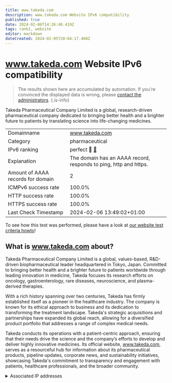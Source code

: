 ```yaml
---
title: www.takeda.com
description: www.takeda.com Website IPv6 compatibility
published: true
date: 2024-02-06T14:26:48.419Z
tags: rank1, website
editor: markdown
dateCreated: 2024-02-05T20:04:17.460Z
---
```


# www.takeda.com Website IPv6 compatibility

> The results shown here are accumulated by automation. If you're convinced the displayed data is wrong, please [contact the administrators](/howto/chat). 
{.is-info}

Takeda Pharmaceutical Company Limited is a global, research-driven pharmaceutical company dedicated to bringing better health and a brighter future to patients by translating science into life-changing medicines.


|   |   |
| - | - |
| Domainname | www.takeda.com
| Category | pharmaceutical |
| IPv6 ranking | perfect :1st_place_medal: [🔗](/howto/ranking) |
| Explanation | The domain has an AAAA record, responds to ping, http and https. |
| Amount of AAAA records for domain | 2 |
| ICMPv6 success rate | 100.0%|
| HTTP success rate | 100.0% |
| HTTPS success rate | 100.0% |
| Last Check Timestamp | 2024-02-06 13:49:02+01:00 |

To see how this test was performed, please have a look at [our website test criteria howto](/howto/testcriteria/website)!


## What is www.takeda.com about?
Takeda Pharmaceutical Company Limited is a global, values-based, R&D-driven biopharmaceutical leader headquartered in Tokyo, Japan. Committed to bringing better health and a brighter future to patients worldwide through leading innovation in medicine, Takeda focuses its research efforts on oncology, gastroenterology, rare diseases, neuroscience, and plasma-derived therapies.

With a rich history spanning over two centuries, Takeda has firmly established itself as a pioneer in the healthcare industry. The company is known for its ethical approach to business and its dedication to transforming the treatment landscape. Takeda's strategic acquisitions and partnerships have expanded its global reach, allowing for a diversified product portfolio that addresses a range of complex medical needs.

Takeda conducts its operations with a patient-centric approach, ensuring that their needs drive the science and the company’s efforts to develop and deliver highly innovative medicines. Its official website, www.takeda.com, serves as a resourceful hub for information about its pharmaceutical products, pipeline updates, corporate news, and sustainability initiatives, showcasing Takeda's commitment to transparency and engagement with patients, healthcare professionals, and the broader community.



<details>
<summary>Associated IP addresses</summary>

2606:4700::6812:130e

2606:4700::6812:120e

</details>
